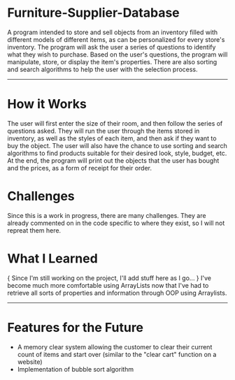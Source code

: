 # Furniture-Supplier-Database
A program intended to store and sell objects from an inventory filled with different models of different items, as can be personalized for every store's inventory. The program  will ask the user a series of questions to identify what they wish to purchase. Based on the user's questions, the program will manipulate, store, or display the item's properties. There are also sorting and search algorithms to help the user with the selection process. 

<hr>

# How it Works
The user will first enter the size of their room, and then follow the series of questions asked. They will run the user through the items stored in inventory, as well as the styles of each item, and then ask if they want to buy the object. The user will also have the chance to use sorting and search algorithms to find products suitable for their desired look, style, budget, etc. At the end, the program will print out the objects that the user has bought and the prices, as a form of receipt for their order. 
# Challenges
Since this is a work in progress, there are many challenges. They are already commented on in the code specific to where they exist, so I will not repreat them here. 

# What I Learned

{ Since I'm still working on the project, I'll add stuff here as I go... }
I've become much more comfortable using ArrayLists now that I've had to retrieve all sorts of properties and information through OOP using Arraylists. 

<hr>

# Features for the Future
- A memory clear system allowing the customer to clear their current count of items and start over (similar to the "clear cart" function on a website)
- Implementation of bubble sort algorithm
